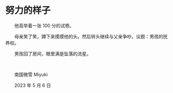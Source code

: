 # 努力的样子

　　他高举着一张 100 分的试卷。

　　母亲笑了笑，蹲下来摸摸他的头。然后转头继续与父亲争吵。议题：男孩的抚养权。

　　男孩回了房间，眼里满是坠落的流星。

<br />


　　南国微雪 Miyuki

　　2023 年 5 月 6 日